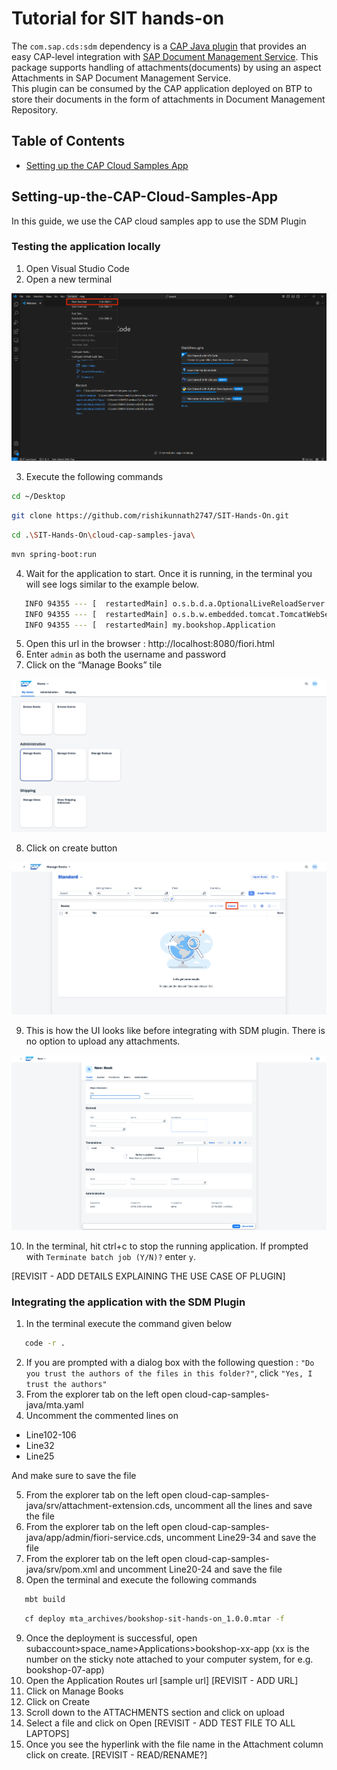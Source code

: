 # Tutorial for SIT hands-on
The `com.sap.cds:sdm` dependency is a [CAP Java plugin](https://cap.cloud.sap/docs/java/building-plugins) that provides an easy CAP-level integration with [SAP Document Management Service](https://discovery-center.cloud.sap/serviceCatalog/document-management-service-integration-option). This package supports handling of attachments(documents) by using an aspect Attachments in SAP Document Management Service.  
This plugin can be consumed by the CAP application deployed on BTP to store their documents in the form of attachments in Document Management Repository.

## Table of Contents

- [Setting up the CAP Cloud Samples App](#Setting-up-the-CAP-Cloud-Samples-App)

## Setting-up-the-CAP-Cloud-Samples-App

In this guide, we use the CAP cloud samples app to use the SDM Plugin

### Testing the application locally

1. Open Visual Studio Code
2. Open a new terminal 

![New Terminal](1terminal.png)

3. Execute the following commands

```sh
cd ~/Desktop
```
```sh
git clone https://github.com/rishikunnath2747/SIT-Hands-On.git
```
```sh
cd .\SIT-Hands-On\cloud-cap-samples-java\
```
```sh
mvn spring-boot:run
```
4. Wait for the application to start. Once it is running, in the terminal you will see logs similar to the example below.

```sh
   INFO 94355 --- [  restartedMain] o.s.b.d.a.OptionalLiveReloadServer       : LiveReload server is running on port 35729
   INFO 94355 --- [  restartedMain] o.s.b.w.embedded.tomcat.TomcatWebServer  : Tomcat started on port 8080 (http) with context path '/'
   INFO 94355 --- [  restartedMain] my.bookshop.Application                  : Started Application in 2.797 seconds (process running for 3.04)
```
5. Open this url in the browser : http://localhost:8080/fiori.html
6. Enter `admin` as both the username and password
7. Click on the “Manage Books” tile

![Manage Books Tile](2manage-books.png)

8. Click on create button

![Create Button](3create.png)

9. This is how the UI looks like before integrating with SDM plugin. There is no option to upload any attachments.

![Entity](4entity-without-attachments.png)

10. In the terminal, hit ctrl+c to stop the running application. If prompted with `Terminate batch job (Y/N)?` enter `y`.

[REVISIT - ADD DETAILS EXPLAINING THE USE CASE OF PLUGIN]

### Integrating the application with the SDM Plugin

1. In the terminal execute the command given below 

```sh
   code -r .
```
2. If you are prompted with a dialog box with the following question : `"Do you trust the authors of the files in this folder?"`, click `"Yes, I trust the authors"`
3. From the explorer tab on the left open cloud-cap-samples-java/mta.yaml
4. Uncomment the commented lines on 
- Line102-106
- Line32
- Line25

And make sure to save the file

5. From the explorer tab on the left open cloud-cap-samples-java/srv/attachment-extension.cds, uncomment all the lines and save the file
6. From the explorer tab on the left open cloud-cap-samples-java/app/admin/fiori-service.cds, uncomment Line29-34 and save the file
7. From the explorer tab on the left open cloud-cap-samples-java/srv/pom.xml and uncomment Line20-24 and save the file 
8. Open the terminal and execute the following commands 

```sh
   mbt build
```
```sh
   cf deploy mta_archives/bookshop-sit-hands-on_1.0.0.mtar -f
``` 

9. Once the deployment is successful, open subaccount>space_name>Applications>bookshop-xx-app (xx is the number on the sticky note attached to your computer system, for e.g. bookshop-07-app) 
10. Open the Application Routes url [sample url] [REVISIT - ADD URL]
11. Click on Manage Books
12. Click on Create
13. Scroll down to the ATTACHMENTS section and click on upload
14. Select a file and click on Open [REVISIT - ADD TEST FILE TO ALL LAPTOPS]
15. Once you see the hyperlink with the file name in the Attachment column click on create. [REVISIT - READ/RENAME?]

